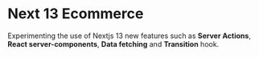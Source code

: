 # Next 13 Ecommerce

Experimenting the use of Nextjs 13 new features such as **Server Actions**, **React server-components**, **Data fetching** and **Transition** hook.

